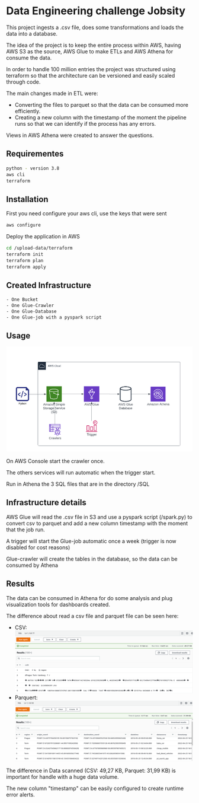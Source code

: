 # Data Engineering challenge Jobsity

This project ingests a .csv file, does some transformations and loads the data into a database.

The idea of ​​the project is to keep the entire process within AWS, having AWS S3 as the source, AWS Glue to make ETLs and AWS Athena for consume the data.

In order to handle 100 million entries the project was structured using terraform so that the architecture can be versioned and easily scaled through code.

The main changes made in ETL were: 
- Converting the files to parquet so that the data can be consumed more efficiently.
- Creating a new column with the timestamp of the moment the pipeline runs so that we can identify if the process has any errors.

Views in AWS Athena were created to answer the questions.

## Requirementes

```bash
python - version 3.8
aws cli
terraform
```

## Installation

First you need configure your aws cli, use the keys that were sent

```bash
aws configure
```
Deploy the application in AWS

```bash
cd /upload-data/terraform
terraform init
terraform plan
terraform apply
```

## Created Infrastructure

    - One Bucket
    - One Glue-Crawler
    - One Glue-Database
    - One Glue-job with a pyspark script


## Usage

![Screenshot](./docs/aws-architecture.png)

On AWS Console start the crawler once.

The others services will run automatic when the trigger start.

Run in Athena the 3 SQL files that are in the directory /SQL

## Infrastructure details


AWS Glue will read the .csv file in S3 and use a pyspark script (/spark.py) to convert csv to parquet and add a new column timestamp with the moment that the job run.

A trigger will start the Glue-job automatic once a week (trigger is now disabled for cost reasons)

Glue-crawler will create the tables in the database, so the data can be consumed by Athena

## Results

The data can be consumed in Athena for do some analysis and plug visualization tools for dashboards created.

The difference about read a csv file and parquet file can be seen here:
- CSV:
![Screenshot](./docs/athena-csv.png)
- Parquert:
![Screenshot](./docs/athena-parquet.png)

The difference in Data scanned (CSV: 49,27 KB, Parquet: 31,99 KB) is important for handle with a huge data volume.

The new column "timestamp" can be easily configured to create runtime error alerts.
